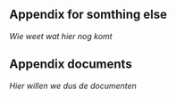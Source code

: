 ## Appendix for somthing else

*Wie weet wat hier nog komt*

## Appendix documents

*Hier willen we dus de documenten*